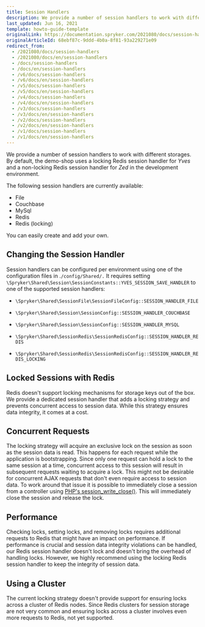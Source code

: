 ```yaml
---
title: Session Handlers
description: We provide a number of session handlers to work with different storages- File, Couchbase, MySql, Redis, Redis (locking).
last_updated: Jun 16, 2021
template: howto-guide-template
originalLink: https://documentation.spryker.com/2021080/docs/session-handlers
originalArticleId: 68ebf87c-9ddd-4b0a-8f81-93a229271e09
redirect_from:
  - /2021080/docs/session-handlers
  - /2021080/docs/en/session-handlers
  - /docs/session-handlers
  - /docs/en/session-handlers
  - /v6/docs/session-handlers
  - /v6/docs/en/session-handlers
  - /v5/docs/session-handlers
  - /v5/docs/en/session-handlers
  - /v4/docs/session-handlers
  - /v4/docs/en/session-handlers
  - /v3/docs/session-handlers
  - /v3/docs/en/session-handlers
  - /v2/docs/session-handlers
  - /v2/docs/en/session-handlers
  - /v1/docs/session-handlers
  - /v1/docs/en/session-handlers
---
```


We provide a number of session handlers to work with different storages. By default, the demo-shop uses a locking Redis session handler for *Yves* and a non-locking Redis session handler for *Zed* in the development environment.

The following session handlers are currently available:

* File
* Couchbase
* MySql
* Redis
* Redis (locking)

You can easily create and add your own.

## Changing the Session Handler
Session handlers can be configured per environment using one of the configuration files in .`/config/Shared/.` It requires setting `\Spryker\Shared\Session\SessionConstants::YVES_SESSION_SAVE_HANDLER` to one of the supported session handlers:

* `\Spryker\Shared\SessionFile\SessionFileConfig::SESSION_HANDLER_FILE`

* `\Spryker\Shared\Session\SessionConfig::SESSION_HANDLER_COUCHBASE`

* `\Spryker\Shared\Session\SessionConfig::SESSION_HANDLER_MYSQL`

* `\Spryker\Shared\SessionRedis\SessionRedisConfig::SESSION_HANDLER_REDIS`

* `\Spryker\Shared\SessionRedis\SessionRedisConfig::SESSION_HANDLER_REDIS_LOCKING`

## Locked Sessions with Redis
Redis doesn't support locking mechanisms for storage keys out of the box. We provide a dedicated session handler that adds a locking strategy and prevents concurrent access to session data. While this strategy ensures data integrity, it comes at a cost.

## Concurrent Requests
The locking strategy will acquire an exclusive lock on the session as soon as the session data is read. This happens for each request while the application is bootstrapping. Since only one request can hold a lock to the same session at a time, concurrent access to this session will result in subsequent requests waiting to acquire a lock. This might not be desirable for concurrent AJAX requests that don't even require access to session data. To work around that issue it is possible to immediately close a session from a controller using [PHP's session_write_close()](http://php.net/manual/en/function.session-write-close.php). This will immediately close the session and release the lock.

## Performance
Checking locks, setting locks, and removing locks requires additional requests to Redis that might have an impact on performance. If performance is crucial and session data integrity violations can be handled, our Redis session handler doesn't lock and doesn't bring the overhead of handling locks. However, we highly recommend using the locking Redis session handler to keep the integrity of session data.

## Using a Cluster
The current locking strategy doesn't provide support for ensuring locks across a cluster of Redis nodes. Since Redis clusters for session storage are not very common and ensuring locks across a cluster involves even more requests to Redis, not yet supported.
